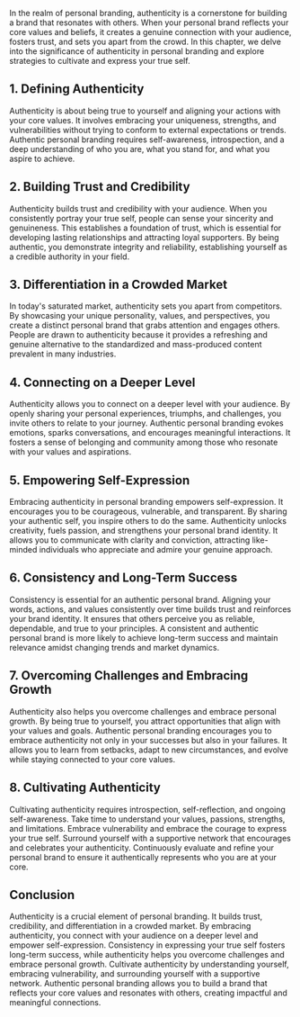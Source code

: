
In the realm of personal branding, authenticity is a cornerstone for building a brand that resonates with others. When your personal brand reflects your core values and beliefs, it creates a genuine connection with your audience, fosters trust, and sets you apart from the crowd. In this chapter, we delve into the significance of authenticity in personal branding and explore strategies to cultivate and express your true self.

## 1\. Defining Authenticity

Authenticity is about being true to yourself and aligning your actions with your core values. It involves embracing your uniqueness, strengths, and vulnerabilities without trying to conform to external expectations or trends. Authentic personal branding requires self-awareness, introspection, and a deep understanding of who you are, what you stand for, and what you aspire to achieve.

## 2\. Building Trust and Credibility

Authenticity builds trust and credibility with your audience. When you consistently portray your true self, people can sense your sincerity and genuineness. This establishes a foundation of trust, which is essential for developing lasting relationships and attracting loyal supporters. By being authentic, you demonstrate integrity and reliability, establishing yourself as a credible authority in your field.

## 3\. Differentiation in a Crowded Market

In today's saturated market, authenticity sets you apart from competitors. By showcasing your unique personality, values, and perspectives, you create a distinct personal brand that grabs attention and engages others. People are drawn to authenticity because it provides a refreshing and genuine alternative to the standardized and mass-produced content prevalent in many industries.

## 4\. Connecting on a Deeper Level

Authenticity allows you to connect on a deeper level with your audience. By openly sharing your personal experiences, triumphs, and challenges, you invite others to relate to your journey. Authentic personal branding evokes emotions, sparks conversations, and encourages meaningful interactions. It fosters a sense of belonging and community among those who resonate with your values and aspirations.

## 5\. Empowering Self-Expression

Embracing authenticity in personal branding empowers self-expression. It encourages you to be courageous, vulnerable, and transparent. By sharing your authentic self, you inspire others to do the same. Authenticity unlocks creativity, fuels passion, and strengthens your personal brand identity. It allows you to communicate with clarity and conviction, attracting like-minded individuals who appreciate and admire your genuine approach.

## 6\. Consistency and Long-Term Success

Consistency is essential for an authentic personal brand. Aligning your words, actions, and values consistently over time builds trust and reinforces your brand identity. It ensures that others perceive you as reliable, dependable, and true to your principles. A consistent and authentic personal brand is more likely to achieve long-term success and maintain relevance amidst changing trends and market dynamics.

## 7\. Overcoming Challenges and Embracing Growth

Authenticity also helps you overcome challenges and embrace personal growth. By being true to yourself, you attract opportunities that align with your values and goals. Authentic personal branding encourages you to embrace authenticity not only in your successes but also in your failures. It allows you to learn from setbacks, adapt to new circumstances, and evolve while staying connected to your core values.

## 8\. Cultivating Authenticity

Cultivating authenticity requires introspection, self-reflection, and ongoing self-awareness. Take time to understand your values, passions, strengths, and limitations. Embrace vulnerability and embrace the courage to express your true self. Surround yourself with a supportive network that encourages and celebrates your authenticity. Continuously evaluate and refine your personal brand to ensure it authentically represents who you are at your core.

## Conclusion

Authenticity is a crucial element of personal branding. It builds trust, credibility, and differentiation in a crowded market. By embracing authenticity, you connect with your audience on a deeper level and empower self-expression. Consistency in expressing your true self fosters long-term success, while authenticity helps you overcome challenges and embrace personal growth. Cultivate authenticity by understanding yourself, embracing vulnerability, and surrounding yourself with a supportive network. Authentic personal branding allows you to build a brand that reflects your core values and resonates with others, creating impactful and meaningful connections.
